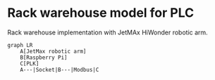 # Rack warehouse model for PLC

Rack warehouse implementation with JetMAx HiWonder robotic arm.  
```mermaid
graph LR
    A[JetMax robotic arm]
    B[Raspberry Pi]
    C[PLK]
    A---|Socket|B---|Modbus|C
```

